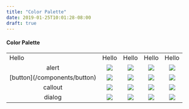 ```yaml
---
title: "Color Palette"
date: 2019-01-25T10:01:28-08:00
draft: true
---
```


<h4>Color Palette</h4>
<div class="color-palette-table">
        <table style="border-style: none;">
        <tr>
            <td>Hello</td>
            <td>Hello</td>
            <td>Hello</td>
            <td>Hello</td>
            <td>Hello</td>
        </tr>
        <tr align="center">
            <td>alert</td>
            <td><img src="svgs/cs-done.svg"></td> 
            <td><img src="svgs/cs-queue.svg"></td> 
            <td><img src="svgs/cs-queue.svg"></td> 
            <td><img src="svgs/cs-circle.svg"></td> 
        </tr>
        <tr align="center">
            <td>[button](/components/button)</td>
            <td><img src="svgs/cs-done.svg"></td> 
            <td><img src="svgs/cs-done.svg"></td> 
            <td><img src="svgs/cs-done.svg"></td> 
            <td><img src="svgs/cs-done.svg"></td> 
        </tr>
        <tr align="center">
            <td>callout</td>
            <td><img src="svgs/cs-progress.svg"></td> 
            <td><img src="svgs/cs-progress.svg"></td> 
            <td><img src="svgs/cs-circle.svg"></td> 
            <td><img src="svgs/cs-circle.svg"></td> 
        </tr>
        <tr align="center">
            <td>dialog</td>
            <td><img src="svgs/cs-progress.svg"></td> 
            <td><img src="svgs/cs-progress.svg"></td> 
            <td><img src="svgs/cs-queue.svg"></td> 
            <td><img src="svgs/cs-circle.svg"></td> 
        </tr>
    </table>
</div>